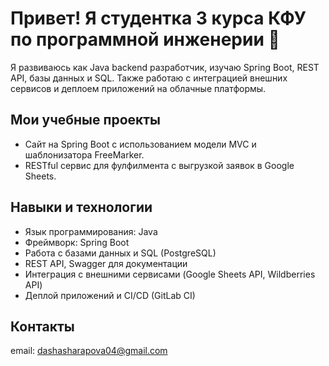 # Привет! Я студентка 3 курса КФУ по программной инженерии 👋

Я развиваюсь как Java backend разработчик, изучаю Spring Boot, REST API, базы данных и SQL. Также работаю с интеграцией внешних сервисов и деплоем приложений на облачные платформы.

## Мои учебные проекты

- Сайт на Spring Boot с использованием модели MVC и шаблонизатора FreeMarker.  
- RESTful сервис для фулфилмента с выгрузкой заявок в Google Sheets.

## Навыки и технологии

- Язык программирования: Java  
- Фреймворк: Spring Boot  
- Работа с базами данных и SQL (PostgreSQL)  
- REST API, Swagger для документации  
- Интеграция с внешними сервисами (Google Sheets API, Wildberries API)  
- Деплой приложений и CI/CD (GitLab CI)

## Контакты
email: dashasharapova04@gmail.com
